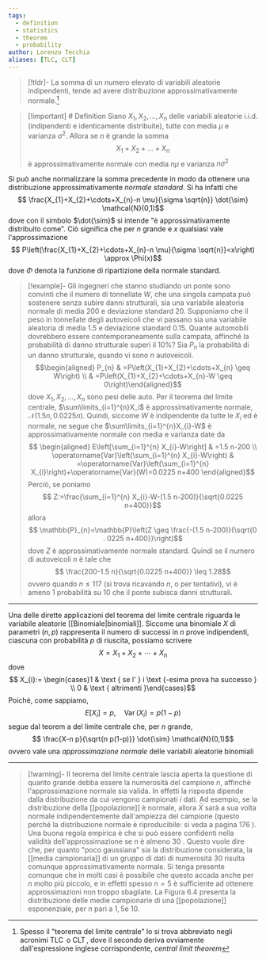 ```yaml
---
tags:
  - definition
  - statistics
  - theorem
  - probability
author: Lorenzo Tecchia
aliases: [TLC, CLT]
---
```

>[!tldr]-
> La somma di un numero elevato di variabili aleatorie indipendenti, tende ad avere distribuzione approssimativamente normale.[^1]

>[!important] # Definition
> Siano $X_{1}, X_{2}, \dots, X_{n}$ delle variabili aleatorie i.i.d. (indipendenti e identicamente distribuite), tutte con media $\mu$ e varianza $\sigma^{2}$. Allora se $n$ è grande la somma $$X_{1}+ X_{2}+ \dots +X_{n}$$ è approssimativamente normale con media $n\mu$ e varianza $n\sigma^{2}$

Si può anche normalizzare la somma precedente in modo da ottenere una distribuzione approssimativamente *normale standard*. Si ha infatti che $$
\frac{X_{1}+X_{2}+\cdots+X_{n}-n \mu}{\sigma \sqrt{n}} \dot{\sim} \mathcal{N}(0,1)$$ dove con il simbolo $\dot{\sim}$ si intende "è approssimativamente distribuito come". Ciò significa che per $n$ grande  e $x$ qualsiasi vale l'approssimazione $$
P\left(\frac{X_{1}+X_{2}+\cdots+X_{n}-n \mu}{\sigma \sqrt{n}}<x\right) \approx \Phi(x)$$ dove $\Phi$ denota la funzione di ripartizione della normale standard.

>[!example]- Gli ingegneri che stanno studiando un ponte sono convinti che il numero di tonnellate $W$, che una singola campata può sostenere senza subire danni strutturali, sia una variabile aleatoria normale di media $200$ e deviazione standard $20$. Supponiamo che il peso in tonnellate degli autoveicoli che vi passano sia una variabile aleatoria di media $1.5$ e deviazione standard $0.15$. Quante automobili dovrebbero essere contemporaneamente sulla campata, affinché la probabilità di danno strutturale superi il $10\%$?
> Sia $P_{n}$ la probabilità di un danno strutturale, quando vi sono $n$ autoveicoli.
> $$\begin{aligned}
P_{n} & =P\left(X_{1}+X_{2}+\cdots+X_{n} \geq W\right) \\
& =P\left(X_{1}+X_{2}+\cdots+X_{n}-W \geq 0\right)\end{aligned}$$ 
dove $X_{1}, X_{2}, \dots, X_{n}$ sono pesi delle auto. Per il teorema del limite centrale, $\sum\limits_{i=1}^{n}X_i$ è approssimativamente normale, $\mathcal{N}(1.5n, 0.0225n)$. Quindi, siccome $W$ è indipendente da tutte le $X_{i}$ ed è normale, ne segue che $\sum\limits_{i=1}^{n}X_{i}-W$ è approssimativamente normale con media e varianza date da $$
\begin{aligned}
E\left[\sum_{i=1}^{n} X_{i}-W\right] & =1.5 n-200 \\
\operatorname{Var}\left(\sum_{i=1}^{n} X_{i}-W\right) & =\operatorname{Var}\left(\sum_{i=1}^{n} X_{i}\right)+\operatorname{Var}(W)=0.0225 n+400
\end{aligned}$$
> Perciò, se poniamo $$
Z:=\frac{\sum_{i=1}^{n} X_{i}-W-(1.5 n-200)}{\sqrt{0.0225 n+400}}$$ allora $$
\mathbb{P}_{n}=\mathbb{P}\left(Z \geq \frac{-(1.5 n-200)}{\sqrt{0 . 0225 n+400}}\right)$$ dove $Z$ è approssimativamente normale standard. Quindi se il numero di autoveicoli $n$ è tale che $$
\frac{200-1.5 n}{\sqrt{0.0225 n+400}} \leq 1.28$$ ovvero quando $n \leq 117$ (si trova ricavando $n$, o per tentativi), vi è ameno $1$ probabilità su $10$ che il ponte subisca danni strutturali.

---
Una delle dirette applicazioni del teorema del limite centrale riguarda le variabile aleatorie [[Binomiale|binomiali]]. Siccome una binomiale $X$ di parametri $(n, p)$ rappresenta il numero di successi in $n$ prove indipendenti, ciascuna con probabilità $p$ di riuscita, possiamo scrivere $$X=X_{1}+X_{2}+\cdots+X_{n}$$ dove $$ X_{i}:= \begin{cases}1 & \text { se l' } i \text {-esima prova ha successo } \\ 0 & \text { altrimenti }\end{cases}$$ Poiché, come sappiamo, $$
E\left[X_{i}\right]=p, \quad \operatorname{Var}\left(X_{i}\right)=p(1-p)$$ segue dal teorem a del limite centrale che, per $n$ grande, $$
\frac{X-n p}{\sqrt{n p(1-p)}} \dot{\sim} \mathcal{N}(0,1)$$ ovvero vale una *approssimazione normale* delle variabili aleatorie binomiali

---
>[!warning]-
> II teorema del limite centrale lascia aperta la questione di quanto grande debba essere la numerosità del campione $n$, affinché l'approssimazione normale sia valida. In effetti la risposta dipende dalla distribuzione da cui vengono campionati $i$ dati. Ad esempio, se la distribuzione della [[popolazione]] è normale, allora $\bar{X}$ sarà a sua volta normale indipendentemente dall'ampiezza del campione (questo perché la distribuzione normale è riproducibile: si veda a pagina 176 ). Una buona regola empirica è che si può essere confidenti nella validità dell'approssimazione se $n$ è almeno 30 . Questo vuole dire che, per quanto "poco gaussiana" sia la distribuzione considerata, la [[media campionaria]] di un gruppo di dati di numerosità 30 risulta comunque approssimativamente normale. Si tenga presente comunque che in molti casi è possibile che questo accada anche per $n$ molto più piccolo, e in effetti spesso $n=5$ è sufficiente ad ottenere approssimazioni non troppo sbagliate. La Figura 6.4 presenta la distribuzione delle medie campionarie di una [[popolazione]] esponenziale, per $n$ pari a $1,5 \mathrm{e}$ 10.


[^1]:  Spesso il "teorema del limite centrale" lo si trova abbreviato negli acronimi $\operatorname{TLC}$ o $\operatorname{CLT}$, dove il secondo deriva ovviamente dall'espressione inglese corrispondente, *central limit theorem*